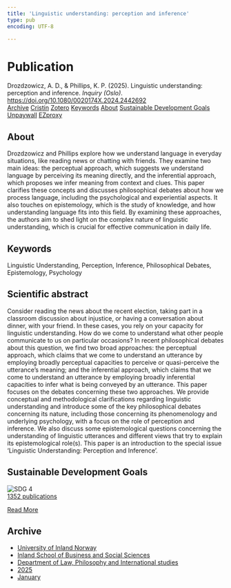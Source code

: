 ```yaml
---
title: 'Linguistic understanding: perception and inference'
type: pub
encoding: UTF-8

---
```

<h1>Publication</h1>
<article id="csl-bib-container-YJSL5S87" class="csl-bib-container">
  <div class="csl-bib-body"> <div class="csl-entry">Drozdzowicz, A. D., &#38; Phillips, K. P. (2025). Linguistic understanding: perception and inference. <i>Inquiry (Oslo)</i>. <a href="https://doi.org/10.1080/0020174X.2024.2442692">https://doi.org/10.1080/0020174X.2024.2442692</a></div> </div>
  <div class="csl-bib-buttons">
    <a href="#taxonomy-article-YJSL5S87" alt="archive" class="csl-bib-button">Archive</a>
    <a href="https://app.cristin.no/results/show.jsf?id=2350416" alt="Cristin" class="csl-bib-button">Cristin</a>
    <a href="http://zotero.org/groups/5881554/items/YJSL5S87" alt="Zotero" class="csl-bib-button">Zotero</a>
    <a href="#keywords-article-YJSL5S87" alt="keywords" class="csl-bib-button">Keywords</a>
    <a href="#about-article-YJSL5S87" alt="about_pub" class="csl-bib-button">About</a>
    <a href="#sdg-article-YJSL5S87" alt="sdg" class="csl-bib-button">Sustainable Development Goals</a>
    <a href="https://doi.org/10.1080/0020174x.2024.2442692" alt="Unpaywall" class="csl-bib-button">Unpaywall</a>
    <a href="https://doi.org/10.1080/0020174x.2024.2442692" alt="EZproxy" class="csl-bib-button">EZproxy</a>
  </div>
  <div id="csl-bib-meta-container-YJSL5S87"></div>
</article>
<div id="csl-bib-meta-YJSL5S87" class="csl-bib-meta">
  <article id="about-article-YJSL5S87" class="about_pub-article">
    <h1>About</h1>
    Drozdzowicz and Phillips explore how we understand language in everyday situations, like reading news or chatting with friends. They examine two main ideas: the perceptual approach, which suggests we understand language by perceiving its meaning directly, and the inferential approach, which proposes we infer meaning from context and clues. This paper clarifies these concepts and discusses philosophical debates about how we process language, including the psychological and experiential aspects. It also touches on epistemology, which is the study of knowledge, and how understanding language fits into this field. By examining these approaches, the authors aim to shed light on the complex nature of linguistic understanding, which is crucial for effective communication in daily life.
  </article>
  <article id="keywords-article-YJSL5S87" class="keywords-article">
    <h1>Keywords</h1>
    Linguistic Understanding, Perception, Inference, Philosophical Debates, Epistemology, Psychology
  </article>
  <article id="abstract-article-YJSL5S87" class="abstract-article">
    <h1>Scientific abstract</h1>
    Consider reading the news about the recent election, taking part in a classroom discussion about injustice, or having a conversation about dinner, with your friend. In these cases, you rely on your capacity for linguistic understanding. How do we come to understand what other people communicate to us on particular occasions? In recent philosophical debates about this question, we find two broad approaches: the perceptual approach, which claims that we come to understand an utterance by employing broadly perceptual capacities to perceive or quasi-perceive the utterance’s meaning; and the inferential approach, which claims that we come to understand an utterance by employing broadly inferential capacities to infer what is being conveyed by an utterance. This paper focuses on the debates concerning these two approaches. We provide conceptual and methodological clarifications regarding linguistic understanding and introduce some of the key philosophical debates concerning its nature, including those concerning its phenomenology and underlying psychology, with a focus on the role of perception and inference. We also discuss some epistemological questions concerning the understanding of linguistic utterances and different views that try to explain its epistemological role(s). This paper is an introduction to the special issue ‘Linguistic Understanding: Perception and Inference’.
  </article>
  <article id="sdg-article-YJSL5S87" class="sdg-article">
    <h1>Sustainable Development Goals</h1>
    <div class="sdg-container"><div id="sdg4" class="sdg">
        <img src="{{< params subfolder >}}images/sdg/sdg04_en.png" class="image" alt="SDG 4">
        <div class="sdg-overlay">
          <a href="{{< params subfolder >}}en/archive/?sdg=4#archive" class="sdg-publication-count"><span>1352</span> publications</a>
          <p><a href="https://sdgs.un.org/goals/goal4" class="sdg-read-more">Read More</a></p>
        </div>
      </div></div>
  </article>
  <article id="taxonomy-article-YJSL5S87" class="taxonomy-article">
    <h1>Archive</h1>
    <ul>
      <li><a href="{{< params subfolder >}}en/archive/?key=3DCRN523">University of Inland Norway</a></li>
      <li><a href="{{< params subfolder >}}en/archive/?key=DU8Q9LN9">Inland School of Business and Social Sciences</a></li>
      <li><a href="{{< params subfolder >}}en/archive/?key=ITYAG68H">Department of Law, Philosophy and International studies</a></li>
      <li><a href="{{< params subfolder >}}en/archive/?key=5MXSAE5D">2025</a></li>
      <li><a href="{{< params subfolder >}}en/archive/?key=M68KA7ZT">January</a></li>
    </ul>
  </article>
</div>
